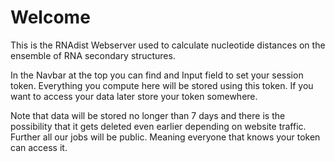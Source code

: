 # Welcome

This is the RNAdist Webserver used to calculate nucleotide distances on the ensemble of RNA secondary structures.

In the Navbar at the top you can find and Input field to set your session token. Everything you compute here will be
stored using this token. If you want to access your data later store your token somewhere.

Note that data will be stored no longer than 7 days and there is the possibility that it gets deleted even earlier 
depending on website traffic. Further all our jobs will be public. Meaning everyone that knows your token can access it.
